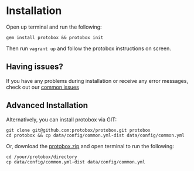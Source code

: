 # Installation

Open up terminal and run the following:

	gem install protobox && protobox init

Then run `vagrant up` and follow the protobox instructions on screen.

## Having issues?

If you have any problems during installation or receive any error messages, check out our [common issues](issues.md)

## Advanced Installation

Alternatively, you can install protobox via GIT:

    git clone git@github.com:protobox/protobox.git protobox
    cd protobox && cp data/config/common.yml-dist data/config/common.yml

Or, download the [protobox.zip](https://github.com/protobox/protobox/archive/master.zip) and open terminal to run the following:

	cd /your/protobox/directory
	cp data/config/common.yml-dist data/config/common.yml
